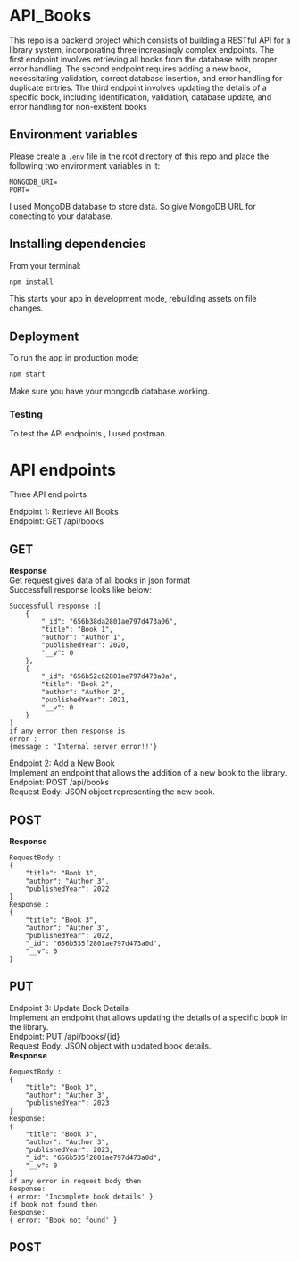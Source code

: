 # API_Books

This repo is a backend project which consists of building a RESTful API for a library system, incorporating three increasingly complex endpoints. The first endpoint involves retrieving all books from the database with proper error handling. The second endpoint requires adding a new book, necessitating validation, correct database insertion, and error handling for duplicate entries. The third endpoint involves updating the details of a specific book, including identification, validation, database update, and error handling for non-existent books
## Environment variables

Please create a `.env` file in the root directory of this repo and place the following two environment variables in it:

```
MONGODB_URI=
PORT=
```

I used MongoDB database to store data. So give MongoDB URL for conecting to your database.

## Installing dependencies

From your terminal:

```sh
npm install
```

This starts your app in development mode, rebuilding assets on file changes.

## Deployment


To run the app in production mode:

```sh
npm start
```
Make sure you have your mongodb database working.

### Testing
To test the API endpoints , I used postman.

# API endpoints

Three API end points</br>

Endpoint 1: Retrieve All Books </br>
Endpoint: GET /api/books</br>
## GET
**Response** </br>
Get request gives data of all books in json format</br>
Successfull response looks like below:
```
Successfull response :[
    {
        "_id": "656b38da2801ae797d473a06",
        "title": "Book 1",
        "author": "Author 1",
        "publishedYear": 2020,
        "__v": 0
    },
    {
        "_id": "656b52c62801ae797d473a0a",
        "title": "Book 2",
        "author": "Author 2",
        "publishedYear": 2021,
        "__v": 0
    }
]
if any error then response is
error :
{message : 'Internal server error!!'}
```
Endpoint 2: Add a New Book</br>
Implement an endpoint that allows the addition of a new book to the library.</br>
Endpoint: POST /api/books</br>
Request Body: JSON object representing the new book.</br>
## POST
**Response** 
```
RequestBody :
{
    "title": "Book 3",
    "author": "Author 3",
    "publishedYear": 2022
}
Response :
{
    "title": "Book 3",
    "author": "Author 3",
    "publishedYear": 2022,
    "_id": "656b535f2801ae797d473a0d",
    "__v": 0
}
```
## PUT
Endpoint 3: Update Book Details</br>
Implement an endpoint that allows updating the details of a specific book in the library.</br>
Endpoint: PUT /api/books/{id}</br>
Request Body: JSON object with updated book details.</br>
**Response**
```
RequestBody :
{
    "title": "Book 3",
    "author": "Author 3",
    "publishedYear": 2023
}
Response:
{
    "title": "Book 3",
    "author": "Author 3",
    "publishedYear": 2023,
    "_id": "656b535f2801ae797d473a0d",
    "__v": 0
}
if any error in request body then
Response:
{ error: 'Incomplete book details' }
if book not found then 
Response:
{ error: 'Book not found' }

```








## POST
